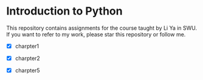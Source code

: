 # Introduction to Python

This repository contains assignments for the course taught by Li Ya in SWU. If you want to refer to my work, please star this repository or follow me.

- [x] charpter1
- [x] charpter2
- [x] charpter5

